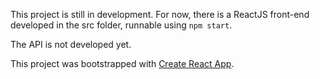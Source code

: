 This project is still in development. For now, there is a ReactJS front-end developed in the src folder, runnable using `npm start`.

The API is not developed yet.

This project was bootstrapped with [Create React App](https://github.com/facebook/create-react-app).
